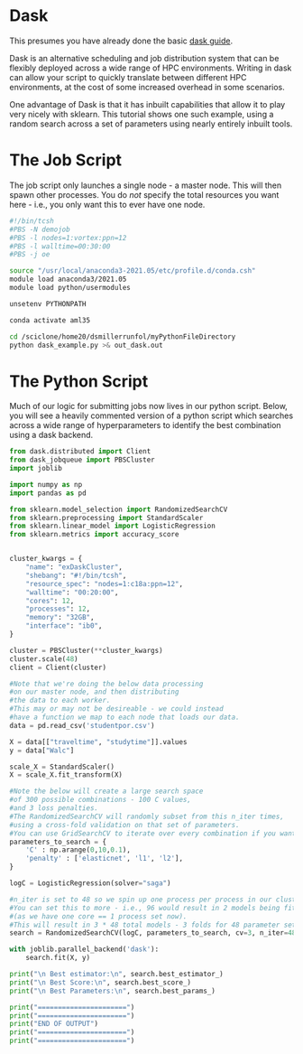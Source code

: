 # Dask
This presumes you have already done the basic [dask guide](https://hmbaier.gitbook.io/distributed-ml-w-and-m/using-python-and-batch/dask_intro).

Dask is an alternative scheduling and job distribution system that can be flexibly deployed across a wide range of HPC environments.  Writing in dask can allow your script to quickly translate between different HPC environments, at the cost of some increased overhead in some scenarios.

One advantage of Dask is that it has inbuilt capabilities that allow it to play very nicely with sklearn.  This tutorial shows one such example, using a random search across a set of parameters using nearly entirely inbuilt tools.

# The Job Script
The job script only launches a single node - a master node.  This will then spawn other processes.  You do *not* specify the total resources you want here - i.e., you only want this to ever have one node.
```sh
#!/bin/tcsh
#PBS -N demojob
#PBS -l nodes=1:vortex:ppn=12
#PBS -l walltime=00:30:00
#PBS -j oe

source "/usr/local/anaconda3-2021.05/etc/profile.d/conda.csh"
module load anaconda3/2021.05
module load python/usermodules

unsetenv PYTHONPATH

conda activate aml35

cd /sciclone/home20/dsmillerrunfol/myPythonFileDirectory
python dask_example.py >& out_dask.out
```

# The Python Script
Much of our logic for submitting jobs now lives in our python script.  Below, you will see a heavily commented version of a python script which searches across a wide range of hyperparameters to identify the best combination using a dask backend.

```python
from dask.distributed import Client
from dask_jobqueue import PBSCluster
import joblib

import numpy as np
import pandas as pd

from sklearn.model_selection import RandomizedSearchCV
from sklearn.preprocessing import StandardScaler
from sklearn.linear_model import LogisticRegression
from sklearn.metrics import accuracy_score


cluster_kwargs = {
    "name": "exDaskCluster",
    "shebang": "#!/bin/tcsh",
    "resource_spec": "nodes=1:c18a:ppn=12",
    "walltime": "00:20:00",
    "cores": 12,
    "processes": 12,
    "memory": "32GB",
    "interface": "ib0",
}

cluster = PBSCluster(**cluster_kwargs)
cluster.scale(48)
client = Client(cluster)

#Note that we're doing the below data processing
#on our master node, and then distributing
#the data to each worker.
#This may or may not be desireable - we could instead
#have a function we map to each node that loads our data.
data = pd.read_csv('studentpor.csv')

X = data[["traveltime", "studytime"]].values
y = data["Walc"]

scale_X = StandardScaler()
X = scale_X.fit_transform(X)

#Note the below will create a large search space 
#of 300 possible combinations - 100 C values,
#and 3 loss penalties.
#The RandomizedSearchCV will randomly subset from this n_iter times,
#using a cross-fold validation on that set of parameters.
#You can use GridSearchCV to iterate over every combination if you want as well.
parameters_to_search = {
    'C' : np.arange(0,10,0.1),
    'penalty' : ['elasticnet', 'l1', 'l2'],
}

logC = LogisticRegression(solver="saga")

#n_iter is set to 48 so we spin up one process per process in our cluster.
#You can set this to more - i.e., 96 would result in 2 models being fit on each core 
#(as we have one core == 1 process set now).
#This will result in 3 * 48 total models - 3 folds for 48 parameter sets.
search = RandomizedSearchCV(logC, parameters_to_search, cv=3, n_iter=48, verbose=10)

with joblib.parallel_backend('dask'):
    search.fit(X, y)

print("\n Best estimator:\n", search.best_estimator_)
print("\n Best Score:\n", search.best_score_)
print("\n Best Parameters:\n", search.best_params_)

print("======================")
print("======================")
print("END OF OUTPUT")
print("======================")
print("======================")
```
